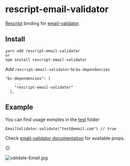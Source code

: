 # rescript-email-validator

[Rescript](https://rescript-lang.org/docs/manual/latest/api) binding for [email-validator](https://github.com/manishsaraan/email-validator). 

## Install
```
yarn add rescript-email-validator
or
npm install rescript-email-validator
```
Add `rescript-email-validator` to `bs-dependencies`
```
"bs-dependencies": [
    ...
    "rescript-email-validator"
  ],
```

## Example
You can find usage exmples in the [test](https://github.com/dayjs/rescript-email-validator/tree/main/test) folder

```
EmailValidator.validate("test@email.com") // true
```

Check [email-validator documentation](https://github.com/manishsaraan/email-validator) for available props.


:neutral_face:

![validate-Email.jpg](https://user-images.githubusercontent.com/7411098/174985983-37587d16-08bd-4115-ac78-3aad19ba403a.jpg)